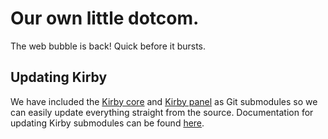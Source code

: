 # Our own little dotcom.

The web bubble is back! Quick before it bursts.

## Updating Kirby

We have included the [Kirby core](https://github.com/getkirby/kirby) and [Kirby panel](https://github.com/getkirby/panel) as Git submodules so we can easily update everything straight from the source. Documentation for updating Kirby submodules can be found [here](https://getkirby.com/docs/cookbook/working-with-git#updating-kirby).